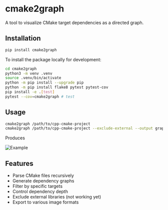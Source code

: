 # cmake2graph

A tool to visualize CMake target dependencies as a directed graph.

## Installation

```bash
pip install cmake2graph
```

To install the package locally for development:

```bash
cd cmake2graph
python3 -m venv .venv
source .venv/bin/activate
python -m pip install --upgrade pip
python -m pip install flake8 pytest pytest-cov
pip install -e .[test]
pytest --cov=cmake2graph # test
```

## Usage

```bash
cmake2graph /path/to/cpp-cmake-project
cmake2graph /path/to/cpp-cmake-project --exclude-external --output graph.png --target my_target --depth 2
```

Produces

![Example](example.png)

## Features

- Parse CMake files recursively
- Generate dependency graphs
- Filter by specific targets
- Control dependency depth
- Exclude external libraries (not working yet)
- Export to various image formats
